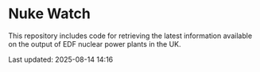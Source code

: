 # Nuke Watch

This repository includes code for retrieving the latest information available on the output of EDF nuclear power plants in the UK.

Last updated: 2025-08-14 14:16